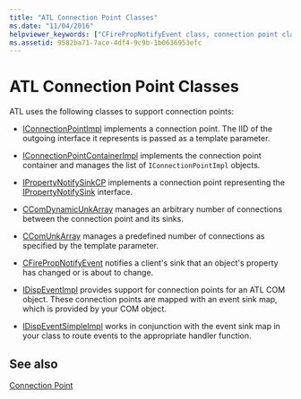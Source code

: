 ```yaml
---
title: "ATL Connection Point Classes"
ms.date: "11/04/2016"
helpviewer_keywords: ["CFirePropNotifyEvent class, connection point classes", "connection points [C++], ATL classes", "ATL, connection points", "CComDynamicUnkArray class, connection point classes", "CFirePropNotifyEvent class", "CComUnkArray class, connection point classes"]
ms.assetid: 9582ba71-7ace-4df4-9c9b-1b0636953efc
---
```

# ATL Connection Point Classes

ATL uses the following classes to support connection points:

- [IConnectionPointImpl](../atl/reference/iconnectionpointimpl-class.md) implements a connection point. The IID of the outgoing interface it represents is passed as a template parameter.

- [IConnectionPointContainerImpl](../atl/reference/iconnectionpointcontainerimpl-class.md) implements the connection point container and manages the list of `IConnectionPointImpl` objects.

- [IPropertyNotifySinkCP](../atl/reference/ipropertynotifysinkcp-class.md) implements a connection point representing the [IPropertyNotifySink](/windows/win32/api/ocidl/nn-ocidl-ipropertynotifysink) interface.

- [CComDynamicUnkArray](../atl/reference/ccomdynamicunkarray-class.md) manages an arbitrary number of connections between the connection point and its sinks.

- [CComUnkArray](../atl/reference/ccomunkarray-class.md) manages a predefined number of connections as specified by the template parameter.

- [CFirePropNotifyEvent](../atl/reference/cfirepropnotifyevent-class.md) notifies a client's sink that an object's property has changed or is about to change.

- [IDispEventImpl](../atl/reference/idispeventimpl-class.md) provides support for connection points for an ATL COM object. These connection points are mapped with an event sink map, which is provided by your COM object.

- [IDispEventSimpleImpl](../atl/reference/idispeventsimpleimpl-class.md) works in conjunction with the event sink map in your class to route events to the appropriate handler function.

## See also

[Connection Point](../atl/atl-connection-points.md)
